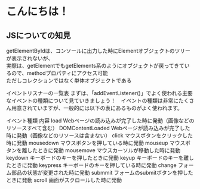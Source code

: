 # こんにちは！


## JSについての知見

getElementByIdは、コンソールに出力した時にElementオブジェクトのツリーが表示されないが、  
実際は、getElementでもgetElements系のようにオブジェクトが戻ってきているので、methodプロパティにアクセス可能  
ただしコレクションではなく単体オブジェクトである



イベントリスナーの一覧表
まずは、「addEventListener()」でよく使われる主要なイベントの種類について見ていきましょう！　イベントの種類は非常にたくさん用意されていますが、一般的には以下の表にあるものがよく使われます。

イベント種類	内容
load	Webページの読み込みが完了した時に発動（画像などのリソースすべて含む）
DOMContentLoaded	Webページが読み込みが完了した時に発動（画像などのリソースは含まない）
click	マウスボタンをクリックした時に発動
mousedown	マウスボタンを押している時に発動
mouseup	マウスボタンを離したときに発動
mousemove	マウスカーソルが移動した時に発動
keydown	キーボードのキーを押したときに発動
keyup	キーボードのキーを離したときに発動
keypress	キーボードのキーを押している時に発動
change	フォーム部品の状態が変更された時に発動
submmit	フォームのsubmitボタンを押したときに発動
scroll	画面がスクロールした時に発動